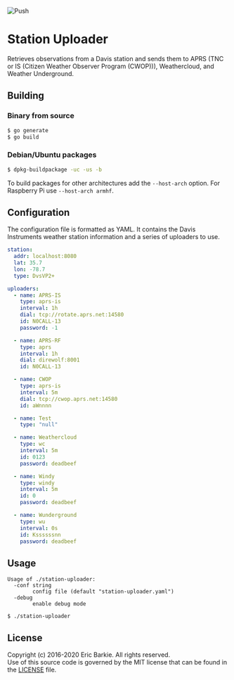 ![Push](https://github.com/ebarkie/station-uploader/workflows/Push/badge.svg)

# Station Uploader

Retrieves observations from a Davis station and sends them to APRS
(TNC or IS (Citizen Weather Observer Program (CWOP))), Weathercloud,
and Weather Underground.

## Building

### Binary from source

```sh
$ go generate
$ go build
```

### Debian/Ubuntu packages

```sh
$ dpkg-buildpackage -uc -us -b
```

To build packages for other architectures add the `--host-arch` option.  For
Raspberry Pi use `--host-arch armhf`.

## Configuration

The configuration file is formatted as YAML.  It contains the Davis Instruments
weather station information and a series of uploaders to use.

```yaml
station:
  addr: localhost:8080
  lat: 35.7
  lon: -78.7
  type: DvsVP2+

uploaders:
  - name: APRS-IS
    type: aprs-is
    interval: 1h
    dial: tcp://rotate.aprs.net:14580
    id: N0CALL-13
    password: -1

  - name: APRS-RF
    type: aprs
    interval: 1h
    dial: direwolf:8001
    id: N0CALL-13

  - name: CWOP
    type: aprs-is
    interval: 5m
    dial: tcp://cwop.aprs.net:14580
    id: aWnnnn

  - name: Test
    type: "null"

  - name: Weathercloud
    type: wc
    interval: 5m
    id: 0123
    password: deadbeef

  - name: Windy
    type: windy
    interval: 5m
    id: 0
    password: deadbeef

  - name: Wunderground
    type: wu
    interval: 0s
    id: Kssssssnn
    password: deadbeef
```

## Usage

```
Usage of ./station-uploader:
  -conf string
        config file (default "station-uploader.yaml")
  -debug
        enable debug mode

$ ./station-uploader
```

## License

Copyright (c) 2016-2020 Eric Barkie. All rights reserved.  
Use of this source code is governed by the MIT license
that can be found in the [LICENSE](LICENSE) file.
